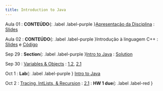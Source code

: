 ```yaml
---
title: Introduction to Java
---
```


Aula 01
: **CONTEÚDO**{: .label .label-purple }[Apresentação da Disciplina](#)
  : [Slides](assets/aulas/aula_01.pdf)

Aula 02
: **CONTEÚDO**{: .label .label-purple }Introdução à linguagem C++
  : [Slides](assets/aulas/aula_02.pdf) e [Código](assets/aulas/aula2-codigos.rar)

Sep 29
: **Section**{: .label .label-purple }[Intro to Java](#)
  : [Solution](#)

Sep 30
: [Variables & Objects](#)
  : [1.2](#), [2.1](#)

Oct 1
: **Lab**{: .label .label-purple } [Intro to Java](#)

Oct 2
: [Tracing, IntLists, & Recursion](#)
  : [2.1](#)
: **HW 1 due**{: .label .label-red }
